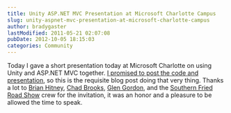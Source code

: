 ```yaml
---
title: Unity ASP.NET MVC Presentation at Microsoft Charlotte Campus
slug: unity-aspnet-mvc-presentation-at-microsoft-charlotte-campus
author: bradygaster
lastModified: 2011-05-21 02:07:08
pubDate: 2012-10-05 18:15:03
categories: Community
---
```


<p>Today I gave a short presentation today at Microsoft Charlotte on using Unity and ASP.NET MVC together.
  <a href="http://bradygaster.com/downloads/unity_mvc.zip" title="Code and Presentation">I promised to post the code and presentation</a>, so this is the requisite blog post doing that very thing. Thanks a lot to
  <a href="http://blog.structuretoobig.com/">Brian Hitney</a>,
  <a href="http://blogs.msdn.com/chabrook/">Chad Brooks</a>,
  <a href="http://blogs.msdn.com/glengordon/" title="Glen Gordon">Glen Gordon</a>, and the
  <a href="http://www.facebook.com/group.php?gid=25541521364" title="Southern Fried Roadshow Facebook Group">Southern Fried Road Show</a>  crew for the invitation, it was an honor and a pleasure to be allowed the time to speak.</p>
